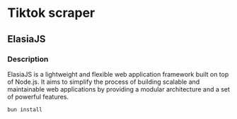 # Tiktok scraper

## ElasiaJS
### Description
ElasiaJS is a lightweight and flexible web application framework built on top of Node.js. It aims to simplify the process of building scalable and maintainable web applications by providing a modular architecture and a set of powerful features.

```
bun install
```
